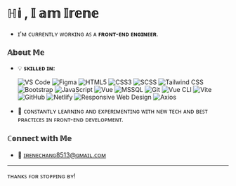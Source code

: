 # ℍ𝕚 , 𝕀 𝕒𝕞 𝕀𝕣𝕖𝕟𝕖

- ɪ'ᴍ ᴄᴜʀʀᴇɴᴛʟʏ ᴡᴏʀᴋɪɴɢ ᴀꜱ ᴀ **ꜰʀᴏɴᴛ-ᴇɴᴅ ᴇɴɢɪɴᴇᴇʀ**.

### 𝔸𝕓𝕠𝕦𝕥 𝕄𝕖
- 💡 **ꜱᴋɪʟʟᴇᴅ ɪɴ:**
  
   <img alt="VS Code" src="https://img.shields.io/badge/Visual_Studio_Code-0078D4?style=for-the-badge&logo=visual%20studio%20code&logoColor=white&corner-radius=10" />
   <img alt="Figma" src="https://img.shields.io/badge/Figma-F24E1E?style=for-the-badge&logo=figma&logoColor=white&corner-radius=10" />
   <img alt="HTML5" src="https://img.shields.io/badge/HTML5-E34F26?style=for-the-badge&logo=html5&logoColor=white&corner-radius=10" />
   <img alt="CSS3" src="https://img.shields.io/badge/CSS3-1572B6?style=for-the-badge&logo=css3&logoColor=white&corner-radius=10" />
   <img alt="SCSS" src="https://img.shields.io/badge/SCSS-CC6699?style=for-the-badge&logo=sass&logoColor=white&corner-radius=10" />
   <img alt="Tailwind CSS" src="https://img.shields.io/badge/Tailwind_CSS-38B2AC?style=for-the-badge&logo=tailwindcss&logoColor=white&corner-radius=10" />
   <img alt="Bootstrap" src="https://img.shields.io/badge/Bootstrap-563D7C?style=for-the-badge&logo=bootstrap&logoColor=white&corner-radius=10" />
   <img alt="JavaScript" src="https://img.shields.io/badge/JavaScript-323330?style=for-the-badge&logo=javascript&logoColor=F7DF1E&corner-radius=10" />
   <img alt="Vue" src="https://img.shields.io/badge/Vue-4FC08D?style=for-the-badge&logo=vue.js&logoColor=white&corner-radius=10" />
   <img alt="MSSQL" src="https://img.shields.io/badge/MSSQL-CC2927?style=for-the-badge&logo=microsoft-sql-server&logoColor=white&corner-radius=10" />
   <img alt="Git" src="https://img.shields.io/badge/Git-F05032?style=for-the-badge&logo=git&logoColor=white&corner-radius=10" />
   <img alt="Vue CLI" src="https://img.shields.io/badge/Vue_CLI-42b883?style=for-the-badge&logo=vue.js&logoColor=white&corner-radius=10" />
   <img alt="Vite" src="https://img.shields.io/badge/Vite-646CFF?style=for-the-badge&logo=vite&logoColor=white&corner-radius=10" />
   <img alt="GitHub" src="https://img.shields.io/badge/GitHub-100000?style=for-the-badge&logo=github&logoColor=white&corner-radius=10" />
   <img alt="Netlify" src="https://img.shields.io/badge/Netlify-00C7B7?style=for-the-badge&logo=netlify&logoColor=white&corner-radius=10" />
   <img alt="Responsive Web Design" src="https://img.shields.io/badge/Responsive_Web_Design-4CAF50?style=for-the-badge&logo=google-chrome&logoColor=white&corner-radius=10" />
   <img alt="Axios" src="https://img.shields.io/badge/Axios-5A29E6?style=for-the-badge&logo=axios&logoColor=white&corner-radius=10" />
- 🚀 ᴄᴏɴꜱᴛᴀɴᴛʟʏ ʟᴇᴀʀɴɪɴɢ ᴀɴᴅ ᴇxᴘᴇʀɪᴍᴇɴᴛɪɴɢ ᴡɪᴛʜ ɴᴇᴡ ᴛᴇᴄʜ ᴀɴᴅ ʙᴇꜱᴛ ᴘʀᴀᴄᴛɪᴄᴇꜱ ɪɴ ꜰʀᴏɴᴛ-ᴇɴᴅ ᴅᴇᴠᴇʟᴏᴘᴍᴇɴᴛ.

### ℂ𝕠𝕟𝕟𝕖𝕔𝕥 𝕨𝕚𝕥𝕙 𝕄𝕖
- 📧 ɪʀᴇɴᴇᴄʜᴀɴɢ8513@ɢᴍᴀɪʟ.ᴄᴏᴍ

---

ᴛʜᴀɴᴋꜱ ꜰᴏʀ ꜱᴛᴏᴘᴘɪɴɢ ʙʏ!
